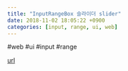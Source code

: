 ```yaml
---
title: "InputRangeBox 슬라이더 slider"
date: 2018-11-02 18:05:22 +0900
categories: [input, range, ui, web]
---
```


#web #ui #input #range


[url](http://www.mins01.com/mh/tech/read/1210)